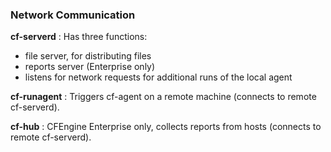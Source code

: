 
### Network Communication

**cf-serverd**
: Has three functions:
- file server, for distributing files
- reports server (Enterprise only)
- listens for network requests for additional runs of the local agent

**cf-runagent**
: Triggers cf-agent on a remote machine (connects to remote cf-serverd).

**cf-hub**
: CFEngine Enterprise only, collects reports from hosts (connects to remote cf-serverd).
